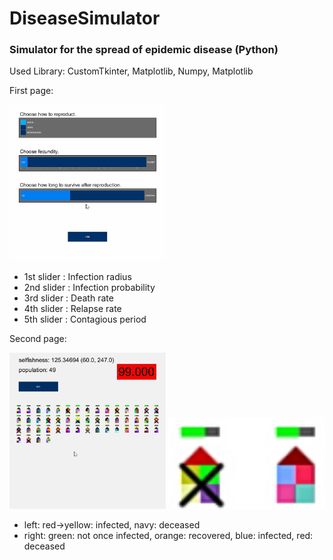 # DiseaseSimulator
### Simulator for the spread of epidemic disease (Python)
Used Library: CustomTkinter, Matplotlib, Numpy, Matplotlib

First page:

<img src="https://raw.githubusercontent.com/jwkimOwl/DiseaseSimulator/master/screenshots/1.png" width="250">

- 1st slider : Infection radius
- 2nd slider : Infection probability
- 3rd slider : Death rate
- 4th slider : Relapse rate
- 5th slider : Contagious period

Second page:

<img src="https://raw.githubusercontent.com/jwkimOwl/DiseaseSimulator/master/screenshots/2.png" width="250">
<img src="https://raw.githubusercontent.com/jwkimOwl/DiseaseSimulator/master/screenshots/3.png" width="250">

- left: red->yellow: infected, navy: deceased
- right: green: not once infected, orange: recovered, blue: infected, red: deceased
